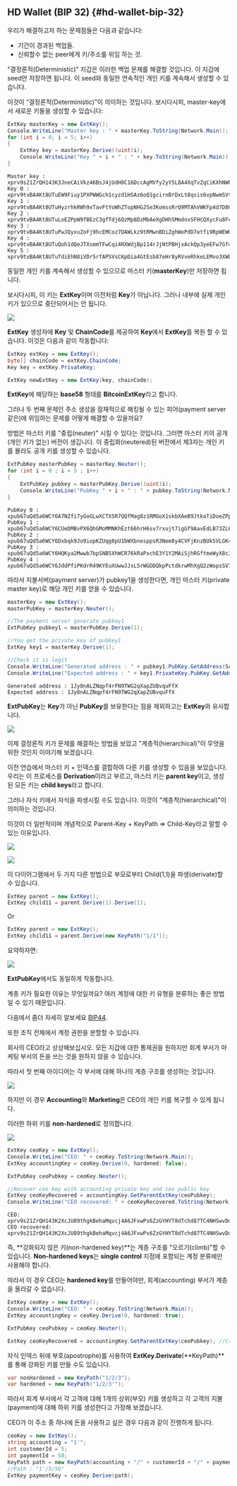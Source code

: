 ## HD Wallet (BIP 32) {#hd-wallet-bip-32}

우리가 해결하고자 하는 문제점들은 다음과 같습니다:

*  기간이 경과된 백업들.
*  신뢰할수 없는 peer에게 키/주소를 위임 하는 것.

"결정론적(Deterministic)" 지갑은 이러한 백업 문제를 해결할 것입니다. 
이 지갑에 seed만 저장하면 됩니다. 이 seed와 동일한 연속적인 개인 키를 계속해서 생성할 수 있습니다.


이것이 “결정론적(Deterministic)”이 의미하는 것입니다.
보시다시피, master-key에서 새로운 키들을 생성할 수 있습니다:

```cs
ExtKey masterKey = new ExtKey();
Console.WriteLine("Master key : " + masterKey.ToString(Network.Main));
for (int i = 0; i < 5; i++)
{
    ExtKey key = masterKey.Derive((uint)i);
    Console.WriteLine("Key " + i + " : " + key.ToString(Network.Main));
}
```

```
Master key : xprv9s21ZrQH143K3JneCAiVkz46BsJ4jUdH8C16DccAgMVfy2yY5L8A4XqTvZqCiKXhNWFZXdLH6VbsCsqBFsSXahfnLajiB6ir46RxgdkNsFk
Key 0 : xprv9tvBA4Kt8UTuEW9Fiuy1PXPWWGch1cyzd1HSAz6oQ1gcirnBrDxLt8qsis6vpNwmSVtLZXWgHbqff9rVeAErb2swwzky82462r6bWZAW6Ty
Key 1 : xprv9tvBA4Kt8UTuHyzrhkRWh9xTavFtYoWhZTopNHGJSe3KomssRrQ9MTAhVWKFp4d7D8CgmT7TRzauoAZXp3xwHQfxr7FpXfJKpPDUtiLdmcF
Key 2 : xprv9tvBA4Kt8UTuLoEZPpW9fBEzC3gfTdj6QzMp8DzMbAeXgDHhSMmdnxSFHCQXycFu8FcqTJRm2kamjeE8CCKzbiXyoKWZ9ihiF7J5JicgaLU
Key 3 : xprv9tvBA4Kt8UTuPwJQyxuZoFj9hcEMCoz7DAWLkz9tRMwnBDiZghWePdD7etfi9RpWEWQjKCM8wHvKQwQ4uiGk8XhdKybzB8n2RVuruQ97Vna
Key 4 : xprv9tvBA4Kt8UTuQoh1dQeJTXsmmTFwCqi4RXWdjBp114rJjNtPBHjxAckQp3yeEFw7Gf4gpnbwQTgDpGtQgcN59E71D2V97RRDtxeJ4rVkw4E
Key 5 : xprv9tvBA4Kt8UTuTdiEhN8iVDr5rfAPSVsCKpDia4GtEsb87eHr8yRVveRhkeLEMvo3XWL3GjzZvncfWVKnKLWUMNqSgdxoNm7zDzzD63dxGsm
```

동일한 개인 키를 계속해서 생성할 수 있으므로 마스터 키(**masterKey**)만 저장하면 됩니다.

보시다시피, 이 키는 **ExtKey**이며 이전처럼 **Key**가 아닙니다. 그러나 내부에 실제 개인 키가 있으므로 중단되어서는 안 됩니다.

![](../assets/ExtKey.png)

**ExtKey** 생성자에 **Key** 및 **ChainCode**를 제공하여 **Key**에서 **ExtKey**를 복원 할 수 있습니다. 
이것은 다음과 같이 작동합니다:

```cs
ExtKey extKey = new ExtKey();
byte[] chainCode = extKey.ChainCode;
Key key = extKey.PrivateKey;

ExtKey newExtKey = new ExtKey(key, chainCode);
```

**ExtKey**에 해당하는 **base58** 형태를 **BitcoinExtKey**라고 합니다.

그러나 두 번째 문제인 주소 생성을 잠재적으로 해킹될 수 있는 피어(payment server 같은)에 위임하는 문제를 어떻게 해결할 수 있을까요?

방법은 마스터 키를 "중립(neuter)" 시킬 수 있다는 것입니다. 
그러면 마스터 키의 공개(개인 키가 없는) 버전이 생깁니다. 
이 중립화(neutered)된 버전에서 제3자는 개인 키를 몰라도 공개 키를 생성할 수 있습니다.

```cs
ExtPubKey masterPubKey = masterKey.Neuter();
for (int i = 0 ; i < 5 ; i++)
{
    ExtPubKey pubkey = masterPubKey.Derive((uint)i);
    Console.WriteLine("PubKey " + i + " : " + pubkey.ToString(Network.Main));
}
```

```
PubKey 0 : xpub67uQd5a6WCY6A7NZfi7yGoGLwXCTX5R7QQfMag8z1RMGoX1skbXAeB9JtkaTiDoeZPprGH1drvgYcviXKppXtEGSVwmmx4pAdisKv2CqoWS
PubKey 1 : xpub67uQd5a6WCY6CUeDMBvPX6QhGMoMMNKhEzt66hrH6sv7rxujt7igGf9AavEdLB73ZL6ZRJTRnhyc4BTiWeXQZFu7kyjwtDg9tjRcTZunfeR
PubKey 2 : xpub67uQd5a6WCY6Dxbqk9Jo9iopKZUqg8pU1bWXbnesppsR3Nem8y4CVFjKnzBUkSVLGK4defHzKZ3jjAqSzGAKoV2YH4agCAEzzqKzeUaWJMW
PubKey 3 : xpub67uQd5a6WCY6HQKya2Mwwb7bpSNB5XhWCR76kRaPxchE3Y1Y2MAiSjhRGftmeWyX8cJ3kL7LisJ3s4hHDWvhw3DWpEtkihPpofP3dAngh5M
PubKey 4 : xpub67uQd5a6WCY6JddPfiPKdrR49KYEuXUwwJJsL5rWGDDQkpPctdkrwMhXgQ2zWopsSV7buz61e5mGSYgDisqA3D5vyvMtKYP8S3EiBn5c1u4
```

따라서 지불서버(payment server)가 pubkey1을 생성한다면, 개인 마스터 키(private master key)로 해당 개인 키를 얻을 수 있습니다.

```cs
masterKey = new ExtKey();
masterPubKey = masterKey.Neuter();

//The payment server generate pubkey1
ExtPubKey pubkey1 = masterPubKey.Derive(1);

//You get the private key of pubkey1
ExtKey key1 = masterKey.Derive(1);

//Check it is legit
Console.WriteLine("Generated address : " + pubkey1.PubKey.GetAddress(ScriptPubKeyType.Legacy, Network.Main));
Console.WriteLine("Expected address : " + key1.PrivateKey.PubKey.GetAddress(ScriptPubKeyType.Legacy, Network.Main));
```

```
Generated address : 1Jy8nALZNqpf4rFN9TWG2qXapZUBvquFfX
Expected address : 1Jy8nALZNqpf4rFN9TWG2qXapZUBvquFfX
```

**ExtPubKey**는 **Key**가 아닌 **PubKey**를 보유한다는 점을 제외하고는 **ExtKey**와 유사합니다.

![](../assets/ExtPubKey.png)

이제 결정론적 키가 문제를 해결하는 방법을 보았고 "계층적(hierarchical)"이 무엇을 위한 것인지 이야기해 보겠습니다.

이전 연습에서 마스터 키 + 인덱스를 결합하여 다른 키를 생성할 수 있음을 보았습니다. 
우리는 이 프로세스를 **Derivation**이라고 부르고, 마스터 키는 **parent key**이고, 생성된 모든 키는 **child keys**라고 합니다.

그러나 자식 키에서 자식을 파생시킬 수도 있습니다. 이것이 "계층적(hierarchical)"이 의미하는 것입니다.

이것이 더 일반적이며 개념적으로 Parent-Key + KeyPath => Child-Key라고 말할 수 있는 이유입니다.

![](../assets/Derive1.png)

![](../assets/Derive2.png)


이 다이어그램에서 두 가지 다른 방법으로 부모로부터 Child(1,1)을 파생(derivate)할 수 있습니다.

```cs
ExtKey parent = new ExtKey();
ExtKey child11 = parent.Derive(1).Derive(1);
```

Or

```cs
ExtKey parent = new ExtKey();
ExtKey child11 = parent.Derive(new KeyPath("1/1"));
```

요약하자면:

![](../assets/DeriveKeyPath.png)

**ExtPubKey**에서도 동일하게 작동합니다.

계층 키가 필요한 이유는 무엇일까요? 여러 계정에 대한 키 유형을 분류하는 좋은 방법일 수 있기 때문입니다.

다음에서 좀더 자세히 알보세요 [BIP44](https://github.com/bitcoin/bips/blob/master/bip-0044.mediawiki).

또한 조직 전체에서 계정 권한을 분할할 수 있습니다.

회사의 CEO라고 상상해보십시오. 모든 지갑에 대한 통제권을 원하지만 회계 부서가 마케팅 부서의 돈을 쓰는 것을 원하지 않을 수 있습니다.

따라서 첫 번째 아이디어는 각 부서에 대해 하나의 계층 구조를 생성하는 것입니다.

![](../assets/CeoMarketingAccounting.png)

하지만 이 경우 **Accounting**와 **Marketing**은 CEO의 개인 키를 복구할 수 있게 됩니다.

이러한 하위 키를 **non-hardened**로 정의합니다.

![](../assets/NonHardened.png)

```cs
ExtKey ceoKey = new ExtKey();
Console.WriteLine("CEO: " + ceoKey.ToString(Network.Main));
ExtKey accountingKey = ceoKey.Derive(0, hardened: false);

ExtPubKey ceoPubkey = ceoKey.Neuter();

//Recover ceo key with accounting private key and ceo public key
ExtKey ceoKeyRecovered = accountingKey.GetParentExtKey(ceoPubkey);
Console.WriteLine("CEO recovered: " + ceoKeyRecovered.ToString(Network.Main));
```

```
CEO: xprv9s21ZrQH143K2XcJU89thgkBehaMqvcj4A6JFxwPs6ZzGYHYT8dTchd87TC4NHSwvDuexuFVFpYaAt3gztYtZyXmy2hCVyVyxumdxfDBpoC
CEO recovered: xprv9s21ZrQH143K2XcJU89thgkBehaMqvcj4A6JFxwPs6ZzGYHYT8dTchd87TC4NHSwvDuexuFVFpYaAt3gztYtZyXmy2hCVyVyxumdxfDBpoC
```

즉, **강화되지 않은 키(non-hardened key)**는 계층 구조를 "오르기(climb)"할 수 있습니다. **Non-hardened keys**는 **single control** 지점에 포함되는 계정 분류에만 사용해야 합니다.

따라서 이 경우 CEO는 **hardened key**를 만들어야만, 회계(accounting) 부서가 계층을 올라갈 수 없습니다.

```cs
ExtKey ceoKey = new ExtKey();
Console.WriteLine("CEO: " + ceoKey.ToString(Network.Main));
ExtKey accountingKey = ceoKey.Derive(0, hardened: true);

ExtPubKey ceoPubkey = ceoKey.Neuter();

ExtKey ceoKeyRecovered = accountingKey.GetParentExtKey(ceoPubkey); //Crash
```

자식 인덱스 뒤에 부호(apostrophe)를 사용하여 **ExtKey.Derivate**(**KeyPath)**를 통해 강화된 키를 만들 수도 있습니다.

```cs
var nonHardened = new KeyPath("1/2/3");
var hardened = new KeyPath("1/2/3'");
```

따라서 회계 부서에서 각 고객에 대해 1개의 상위(부모) 키를 생성하고 각 고객의 지불(payment)에 대해 하위 키를 생성한다고 가정해 보겠습니다.

CEO가 이 주소 중 하나에 돈을 사용하고 싶은 경우 다음과 같이 진행하게 됩니다.

```cs
ceoKey = new ExtKey();
string accounting = "1'";
int customerId = 5;
int paymentId = 50;
KeyPath path = new KeyPath(accounting + "/" + customerId + "/" + paymentId);
//Path : "1'/5/50"
ExtKey paymentKey = ceoKey.Derive(path);
```